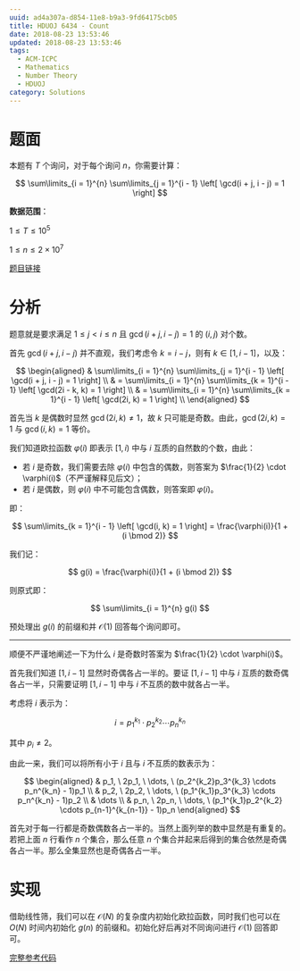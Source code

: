 ```yaml
---
uuid: ad4a307a-d854-11e8-b9a3-9fd64175cb05
title: HDUOJ 6434 - Count
date: 2018-08-23 13:53:46
updated: 2018-08-23 13:53:46
tags: 
  - ACM-ICPC
  - Mathematics
  - Number Theory
  - HDUOJ
category: Solutions
---
```


# 题面

本题有 $T$ 个询问，对于每个询问 $n$，你需要计算：

$$
\sum\limits_{i = 1}^{n} \sum\limits_{j = 1}^{i - 1} \left[ \gcd(i + j, i - j) = 1 \right]
$$

**数据范围**：

$1 \le T \le 10^5$

$1 \le n \le 2 \times 10^7$

[题目链接](http://acm.hdu.edu.cn/showproblem.php?pid=6434)

# 分析

题意就是要求满足 $1 \le j < i \le n$ 且 $\gcd(i + j, i - j) = 1$ 的 $(i, j)$ 对个数。

首先 $\gcd(i + j, i - j)$ 并不直观，我们考虑令 $k = i - j$，则有 $k \in [1, i - 1]$，以及：

$$
\begin{aligned}
& \sum\limits_{i = 1}^{n} \sum\limits_{j = 1}^{i - 1} \left[ \gcd(i + j, i - j) = 1 \right] \\
& = \sum\limits_{i = 1}^{n} \sum\limits_{k = 1}^{i - 1} \left[ \gcd(2i - k, k) = 1 \right] \\
& = \sum\limits_{i = 1}^{n} \sum\limits_{k = 1}^{i - 1} \left[ \gcd(2i, k) = 1 \right] \\
\end{aligned}
$$

首先当 $k$ 是偶数时显然 $\gcd(2i, k) \neq 1$，故 $k$ 只可能是奇数。由此，$\gcd(2i, k) = 1$ 与 $\gcd(i, k) = 1$ 等价。

我们知道欧拉函数 $\varphi(i)$ 即表示 $[1, i)$ 中与 $i$ 互质的自然数的个数，由此：

- 若 $i$ 是奇数，我们需要去除 $\varphi(i)$ 中包含的偶数，则答案为 $\frac{1}{2} \cdot \varphi(i)$（不严谨解释见后文）；
- 若 $i$ 是偶数，则 $\varphi(i)$ 中不可能包含偶数，则答案即 $\varphi(i)$。

即：

$$
\sum\limits_{k = 1}^{i - 1} \left[ \gcd(i, k) = 1 \right] = \frac{\varphi(i)}{1 + (i \bmod 2)}
$$

我们记：

$$
g(i) = \frac{\varphi(i)}{1 + (i \bmod 2)}
$$

则原式即：

$$
\sum\limits_{i = 1}^{n} g(i)
$$

预处理出 $g(i)$ 的前缀和并 $\mathcal{O}(1)$ 回答每个询问即可。

---

顺便不严谨地阐述一下为什么 $i$ 是奇数时答案为 $\frac{1}{2} \cdot \varphi(i)$。

首先我们知道 $[1, i -1]$ 显然时奇偶各占一半的。要证 $[1, i - 1]$ 中与 $i$ 互质的数奇偶各占一半，只需要证明 $[1, i - 1]$ 中与 $i$ 不互质的数中就各占一半。

考虑将 $i$ 表示为：

$$
i = p_1^{k_1} \cdot p_2^{k_2} \cdots p_n^{k_n}
$$

其中 $p_i \neq 2$。

由此一来，我们可以将所有小于 $i$ 且与 $i$ 不互质的数表示为：

$$
\begin{aligned}
& p_1, \ 2p_1, \ \dots, \ (p_2^{k_2}p_3^{k_3} \cdots p_n^{k_n} - 1)p_1 \\
& p_2, \ 2p_2, \ \dots, \ (p_1^{k_1}p_3^{k_3} \cdots p_n^{k_n} - 1)p_2 \\
& \dots \\
& p_n, \ 2p_n, \ \dots, \ (p_1^{k_1}p_2^{k_2} \cdots p_{n-1}^{k_{n-1}} - 1)p_n
\end{aligned}
$$

首先对于每一行都是奇数偶数各占一半的。当然上面列举的数中显然是有重复的。若把上面 $n$ 行看作 $n$ 个集合，那么任意 $n$ 个集合并起来后得到的集合依然是奇偶各占一半。那么全集显然也是奇偶各占一半。

# 实现

借助线性筛，我们可以在 $\mathcal{O}(N)$ 的复杂度内初始化欧拉函数，同时我们也可以在 $O(N)$ 时间内初始化 $g(n)$ 的前缀和。初始化好后再对不同询问进行 $\mathcal{O}(1)$ 回答即可。

[完整参考代码](https://github.com/codgician/ICPC/blob/master/HDUOJ/6434/euler's_totient_function.cpp)
